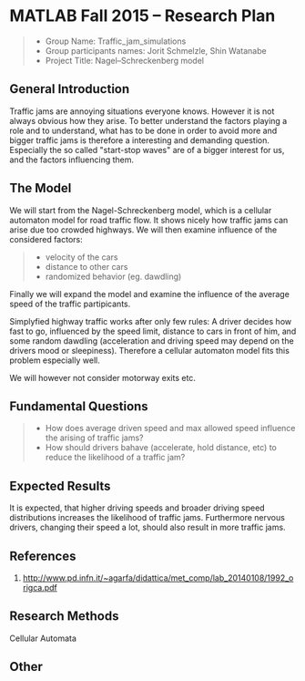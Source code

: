 # MATLAB Fall 2015 – Research Plan

> * Group Name: Traffic_jam_simulations
> * Group participants names: Jorit Schmelzle, Shin Watanabe
> * Project Title: Nagel–Schreckenberg model

## General Introduction

Traffic jams are annoying situations everyone knows. However it is not always obvious how they arise. To better understand the factors playing a role and to understand, what has to be done in order to avoid more and bigger traffic jams is therefore a interesting and demanding question.
Especially the so called "start-stop waves" are of a bigger interest for us, and the factors influencing them.

## The Model

We will start from the Nagel-Schreckenberg model, which is a cellular automaton model for road traffic flow. 
It shows nicely how traffic jams can arise due too crowded highways.
We will then examine influence of the considered factors: 
> * velocity of the cars 
> * distance to other cars
> * randomized behavior (eg. dawdling)

Finally we will expand the model and examine the influence of the average speed of the traffic partipicants.

Simplyfied highway traffic works after only few rules: A driver decides how fast to go, influenced by the speed limit, distance to cars in front of him, and some random dawdling (acceleration and driving speed may depend on the drivers mood or sleepiness). Therefore a cellular automaton model fits this problem especially well.

We will however not consider motorway exits etc.


## Fundamental Questions

> * How does average driven speed and max allowed speed influence the arising of traffic jams?
> * How should drivers bahave (accelerate, hold distance, etc) to reduce the likelihood of a traffic jam?



## Expected Results

It is expected, that higher driving speeds and broader driving speed distributions increases the likelihood of traffic jams.
Furthermore nervous drivers, changing their speed a lot, should also result in more traffic jams.


## References 

1) http://www.pd.infn.it/~agarfa/didattica/met_comp/lab_20140108/1992_origca.pdf


## Research Methods

Cellular Automata


## Other

